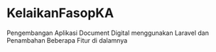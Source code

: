 # KelaikanFasopKA
Pengembangan Aplikasi Document Digital menggunakan Laravel dan Penambahan Beberapa Fitur di dalamnya
